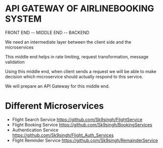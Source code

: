 # API GATEWAY OF AIRLINEBOOKING SYSTEM

FRONT END -- MIDDLE END -- BACKEND

We need an intermediate layer between the client side and the microservices

This middle end helps in rate limiting, request transformation, message validation

Using this middle end, when client sends a request we will be able to make decision which microservice should actually respond to this service.

We will prepare an API Gateway for this middle end.

# Different Microservices

- Flight Search Service  https://github.com/Sk9singh/FlightService
- Flight Booking Service  https://github.com/Sk9singh/BookingServices
- Authentication Service  https://github.com/Sk9singh/Flight_Auth_Services
- Flight Reminder Service https://github.com/Sk9singh/RemainderService
  


